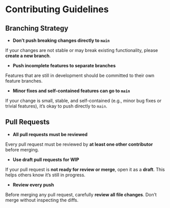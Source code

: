 # Contributing Guidelines

## Branching Strategy

- **Don’t push breaking changes directly to `main`**

If your changes are not stable or may break existing functionality, please **create a new branch**.

- **Push incomplete features to separate branches**

Features that are still in development should be committed to their own feature branches.

- **Minor fixes and self-contained features can go to `main`**

If your change is small, stable, and self-contained (e.g., minor bug fixes or trivial features), it’s okay to push directly to `main`.

## Pull Requests

- **All pull requests must be reviewed**

Every pull request must be reviewed by **at least one other contributor** before merging.

- **Use draft pull requests for WIP**

If your pull request is **not ready for review or merge**, open it as a **draft**. This helps others know it’s still in progress.

- **Review every push**

Before merging any pull request, carefully **review all file changes**. Don’t merge without inspecting the diffs.
